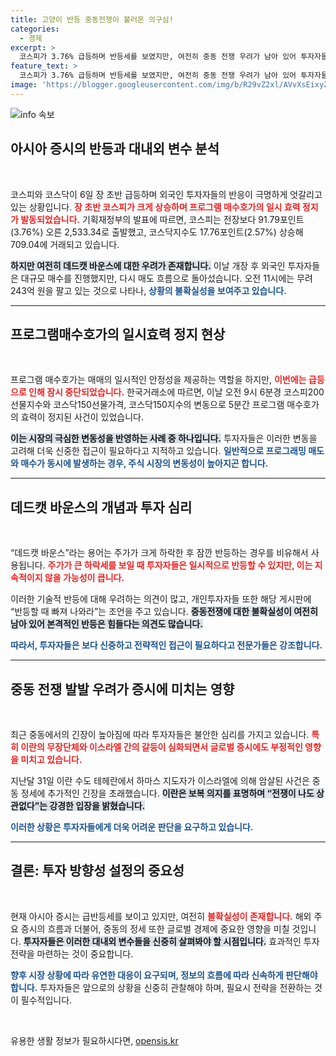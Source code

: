 ```yaml
---
title: 고양이 반등 중동전쟁이 불러온 의구심!
categories:
  - 경제
excerpt: >
  코스피가 3.76% 급등하며 반등세를 보였지만, 여전히 중동 전쟁 우려가 남아 있어 투자자들의 경계심이 커지고 있습니다. 과연 이 반등이 지속될까요?
feature_text: >
  코스피가 3.76% 급등하며 반등세를 보였지만, 여전히 중동 전쟁 우려가 남아 있어 투자자들의 경계심이 커지고 있습니다. 과연 이 반등이 지속될까요?
image: 'https://blogger.googleusercontent.com/img/b/R29vZ2xl/AVvXsEixyZcFfHzMRdzZMjFBmAUKJYCLCGyLL1o632UiGVXcaFdKo_bkvkuCioo0uUKlGfBVcT3P84aROyZIXSBEx3Aw5nCQ3pTgDom1WDC4m8eifvWiAmWEEVb4x6G_l8C0QH225ldMjyaFvpxGEBGNO37VmDTDMHGhJPq73UglMfDca1-0aw/s1600/blogspot.png'
---
```


<p><img src="https://blogger.googleusercontent.com/img/b/R29vZ2xl/AVvXsEixyZcFfHzMRdzZMjFBmAUKJYCLCGyLL1o632UiGVXcaFdKo_bkvkuCioo0uUKlGfBVcT3P84aROyZIXSBEx3Aw5nCQ3pTgDom1WDC4m8eifvWiAmWEEVb4x6G_l8C0QH225ldMjyaFvpxGEBGNO37VmDTDMHGhJPq73UglMfDca1-0aw/s1600/blogspot.png" alt="info 속보" /></p>

<h2 data-ke-size="size26">아시아 증시의 반등과 대내외 변수 분석</h2>

<p data-ke-size="size16">&nbsp;</p>

<p>코스피와 코스닥이 6일 장 초반 급등하며 외국인 투자자들의 반응이 극명하게 엇갈리고 있는 상황입니다. <b><span style="color: #ee2323;">장 초반 코스피가 크게 상승하며 프로그램 매수호가의 일시 효력 정지가 발동되었습니다.</span></b> 기획재정부의 발표에 따르면, 코스피는 전장보다 91.79포인트(3.76%) 오른 2,533.34로 출발했고, 코스닥지수도 17.76포인트(2.57%) 상승해 709.04에 거래되고 있습니다.</p>

<p><b><span style="background-color: #21538527;">하지만 여전히 데드캣 바운스에 대한 우려가 존재합니다.</span></b> 이날 개장 후 외국인 투자자들은 대규모 매수를 진행했지만, 다시 매도 흐름으로 돌아섰습니다. 오전 11시에는 무려 243억 원을 팔고 있는 것으로 나타나, <b><span style="color: #1a5490;">상황의 불확실성을 보여주고 있습니다.</span></b> </p>

<hr>

<h2 data-ke-size="size26">프로그램매수호가의 일시효력 정지 현상</h2>

<p data-ke-size="size16">&nbsp;</p>

<p>프로그램 매수호가는 매매의 일시적인 안정성을 제공하는 역할을 하지만, <b><span style="color: #ee2323;">이번에는 급등으로 인해 잠시 중단되었습니다.</span></b> 한국거래소에 따르면, 이날 오전 9시 6분경 코스피200선물지수와 코스닥150선물가격, 코스닥150지수의 변동으로 5분간 프로그램 매수호가의 효력이 정지된 사건이 있었습니다. </p>

<p><b><span style="background-color: #21538527;">이는 시장의 극심한 변동성을 반영하는 사례 중 하나입니다.</span></b> 투자자들은 이러한 변동을 고려해 더욱 신중한 접근이 필요하다고 지적하고 있습니다. <b><span style="color: #1a5490;">일반적으로 프로그래밍 매도와 매수가 동시에 발생하는 경우, 주식 시장의 변동성이 높아지곤 합니다.</span></b> </p>

<hr>

<h2 data-ke-size="size26">데드캣 바운스의 개념과 투자 심리</h2>

<p data-ke-size="size16">&nbsp;</p>

<p>“데드캣 바운스”라는 용어는 주가가 크게 하락한 후 잠깐 반등하는 경우를 비유해서 사용됩니다. <b><span style="color: #ee2323;">주가가 큰 하락세를 보일 때 투자자들은 일시적으로 반등할 수 있지만, 이는 지속적이지 않을 가능성이 큽니다.</span></b> </p>

<p>이러한 기술적 반등에 대해 우려하는 의견이 많고, 개인투자자들 또한 해당 게시판에 “반등할 때 빠져 나와라”는 조언을 주고 있습니다. <b><span style="background-color: #21538527;">중동전쟁에 대한 불확실성이 여전히 남아 있어 본격적인 반등은 힘들다는 의견도 많습니다.</span></b> </p>

<p><b><span style="color: #1a5490;">따라서, 투자자들은 보다 신중하고 전략적인 접근이 필요하다고 전문가들은 강조합니다.</span></b> </p>

<hr>

<h2 data-ke-size="size26">중동 전쟁 발발 우려가 증시에 미치는 영향</h2>

<p data-ke-size="size16">&nbsp;</p>

<p>최근 중동에서의 긴장이 높아짐에 따라 투자자들은 불안한 심리를 가지고 있습니다. <b><span style="color: #ee2323;">특히 이란의 무장단체와 이스라엘 간의 갈등이 심화되면서 글로벌 증시에도 부정적인 영향을 미치고 있습니다.</span></b> </p>

<p>지난달 31일 이란 수도 테헤란에서 하마스 지도자가 이스라엘에 의해 암살된 사건은 중동 정세에 추가적인 긴장을 초래했습니다. <b><span style="background-color: #21538527;">이란은 보복 의지를 표명하며 “전쟁이 나도 상관없다”는 강경한 입장을 밝혔습니다.</span></b> </p>

<p><b><span style="color: #1a5490;">이러한 상황은 투자자들에게 더욱 어려운 판단을 요구하고 있습니다.</span></b> </p>

<hr>

<h2 data-ke-size="size26">결론: 투자 방향성 설정의 중요성</h2>

<p data-ke-size="size16">&nbsp;</p>

<p>현재 아시아 증시는 급반등세를 보이고 있지만, 여전히 <b><span style="color: #ee2323;">불확실성이 존재합니다.</span></b> 해외 주요 증시의 흐름과 더불어, 중동의 정세 또한 글로벌 경제에 중요한 영향을 미칠 것입니다. <b><span style="background-color: #21538527;">투자자들은 이러한 대내외 변수들을 신중히 살펴봐야 할 시점입니다.</span></b> 효과적인 투자 전략을 마련하는 것이 중요합니다. </p>

<p><b><span style="color: #1a5490;">향후 시장 상황에 따라 유연한 대응이 요구되며, 정보의 흐름에 따라 신속하게 판단해야 합니다.</span></b> 투자자들은 앞으로의 상황을 신중히 관찰해야 하며, 필요시 전략을 전환하는 것이 필수적입니다. </p>

<p data-ke-size="size16">&nbsp;</p>
유용한 생활 정보가 필요하시다면, <a href="https://opensis.kr" rel="dofollow">opensis.kr</a>


